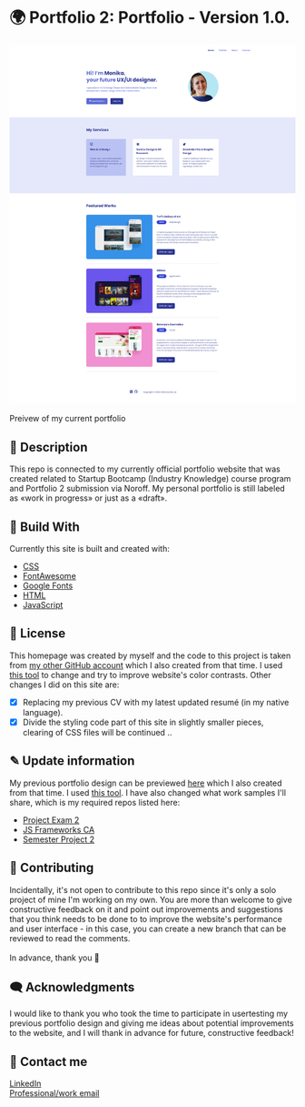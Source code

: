 # 🌍 Portfolio 2: Portfolio - Version 1.0. 
<img src="img/portfolio.png" alt="My website screenshot.">

Preivew of my current portfolio 

## 📜 Description
This repo is connected to my currently official portfolio website that was created related to Startup Bootcamp (Industry Knowledge) course program and Portfolio 2 submission via Noroff. My personal portfolio is still labeled as «work in progress» or just as a «draft».
## 🔧 Build With
Currently this site is built and created with:
- [CSS](https://www.w3schools.com/css/)
- [FontAwesome](https://fontawesome.com/v5/search/)
- [Google Fonts](https://fonts.google.com/)
- [HTML](https://developer.mozilla.org/en-US/docs/Web/HTML)
- [JavaScript](https://www.javascript.com/)
## 🏅 License
This homepage was created by myself and the code to this project is taken from [my other GitHub account](https://github.com/LunaDragon666/) which I also created from that time. I used [this tool](https://coolors.co/contrast-checker/112a46-acc8e5/) to change and try to improve website's color contrasts. Other changes I did on this site are:
- [x] Replacing my previous CV with my latest updated resumé (in my native language).
- [x] Divide the styling code part of this site in slightly smaller pieces, clearing of CSS files will be continued .. 
## ✎ Update information 
My previous portfolio design can be previewed [here](https://monicdesign.netlify.app/) which I also created from that time. I used [this tool](https://coolors.co/contrast-checker/112a46-acc8e5/). I have also changed what work samples I'll share, which is my required repos listed here:
- [Project Exam 2](https://github.com/lunadragon06/torfs-art-gallery/tree/master/) 
- [JS Frameworks CA](https://github.com/lunadragon06/gamehub/tree/main/) 
- [Semester Project 2](https://github.com/lunadragon06/betanya-cosmetics) 
## 🔗 Contributing
Incidentally, it's not open to contribute to this repo since it's only a solo project of mine I'm working on my own. You are more than welcome to give constructive feedback on it and point out improvements and suggestions that you think needs to be done to to improve the website's performance and user interface - in this case, you can create a new branch that can be reviewed to read the comments.    
<br>
In advance, thank you 💝 
## 🗨️ Acknowledgments
I would like to thank you who took the time to participate in usertesting my previous portfolio design and giving me ideas about potential improvements to the website, and I will thank in advance for future, constructive feedback! 
## 🤙 Contact me
[LinkedIn](https://www.linkedin.com/in/monika-lie/)
<br>
[Professional/work email](mailto:monika.ml@outlook.com) 
<br><br>
